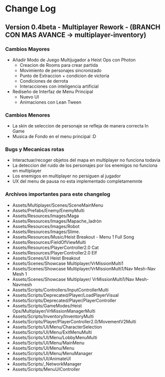 # Change Log
## Version 0.4beta - Multiplayer Rework - (BRANCH CON MAS AVANCE -> multiplayer-inventory)
### Cambios Mayores
- Añadir Modo de Juego Multijugador a Heist Ops con Photon
  - Creacion de Rooms para crear partida
  - Movimiento de personajes sincronizado
  - Punto de Extraccion + condicion de victoria
  - Condiciones de derrota
  - Interacciones con inteligencia artificial
- Rediseño de Interfaz de Menu Principal
  - Nuevo UI
  - Animaciones con Lean Tween

### Cambios Menores
- La skin de seleccion de personaje se refleja de manera correcta In Game
- Musica de Fondo en el menu principal :D

### Bugs y Mecanicas rotas
- Interactuar/recoger objetos del mapa en multiplayer no funciona todavia
- La deteccion del ruido de los personajes por los enemigos no funciona en multiplayer
- Los enemigos en multiplayer no persiguen al jugador
- UX del menu de pausa no esta implementado completamemnte

### Archivos importantes para este changelog
- Assets/Multiplayer/Scenes/SceneMainMenu
- Assets/Prefabs/Enemy/EnemyMulti
- Assets/Resources/Images/Maga
- Assets/Resources/Images/Mapache_ladrón
- Assets/Resources/Images/Robot
- Assets/Resources/Images/Slime.
- Assets/Resources/Music/Heist Breakout - Menu 1 Full Song 
- Assets/Resources/FieldOfViewMulti
- Assets/Resources/PlayerController2.0 Cat
- Assets/Resources/PlayerController2.0 Elf
- Assets/Scenes/UI Heist Breakout
- Assets/Scenes/Showcase Multiplayer/VrMissionMulti1
- Assets/Scenes/Showcase Multiplayer/VrMissionMulti1/Nav Mesh-Nav Mesh 1
- Assets/Scenes/Showcase Multiplayer/ VrMissionMulti1/Nav Mesh-Navmesh
- Assets/Scripts/Controllers/InputControllerMulti
- Assets/Scripts/Deprecated/Player/LoadPlayerVisual
- Assets/Scripts/Deprecated/Player/PlayerController
- Assets/Scripts/GameModes/Heist Ops/Multiplayer/VrMissionManagerMulti
- Assets/Scripts/Inventory/InventoryMulti
- Assets/Scripts/Player/PlayerController2.0/MovementV2Multi
- Assets/Scripts/UI/Menu/CharacterSelection
- Assets/Scripts/UI/Menu/ExitMenuMulti 
- Assets/Scripts/UI/Menu/LobbyMenuMulti
- Assets/Scripts/UI/Menu/MainMenu
- Assets/Scripts/UI/Menu/Menu
- Assets/Scripts/UI/Menu/MenuManager
- Assets/Scripts/UI/AnimateUI
- Assets/Scripts/_NetworkManager
- Assets/Scripts/MenuUIController

